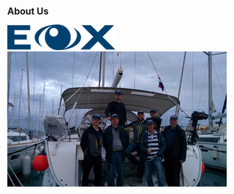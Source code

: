 ##  About Us

<img style="border: 0; box-shadow: 0 0 0 0" src="resources/images/eox.png">

<img style="border: 0; box-shadow: 0 0 0 0" src="resources/images/team.jpg" width="600">
